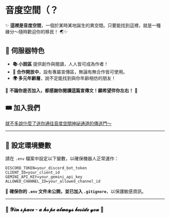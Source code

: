 # 音度空間（？

✨ **這裡是音度空間**，一個於某時某地誕生的異空間。只要能找到這裡，就是一種緣分～隨時歡迎你的移民！ 🌏✨

## 📖 伺服器特色
- **📚 小說區** 提供創作與閱讀，人人皆可成為作者！
- **🤝 合作開放中**，設有專屬宣傳區，無論有無合作皆可使用。
- **🌍 多元年齡層**，說不定能找到與你年齡相仿的朋友！

🌟 **不論你是否加入，都感謝你閱讀這篇宣傳文！願希望伴你左右！** 🌟

## 🎟️ 加入我們
[就不多說什麼了送你通往音度空間神祕通道的傳送門～](https://discord.gg/yindu-space)

---

## 🔧 設定環境變數
請在 `.env` 檔案中設定以下變數，以確保機器人正常運作：

```
DISCORD_TOKEN=your_discord_bot_token
CLIENT_ID=your_client_id
GEMINI_API_KEY=your_gemini_api_key
ALLOWED_CHANNEL_ID=your_allowed_channel_id
```

📌 **確保你的 `.env` 文件未公開，並已加入 `.gitignore`**，以保護敏感資訊。

---

### 📌 𝓨𝓲𝓷 𝓼𝓹𝓪𝓬𝓮 - 𝓪 𝓱𝓸𝓹𝓮 𝓪𝓵𝔀𝓪𝔂𝓼 𝓫𝓮𝓼𝓲𝓭𝓮 𝔂𝓸𝓾 🌠